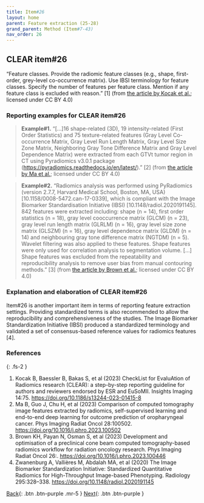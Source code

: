 ```yaml
---
title: Item#26
layout: home
parent: Feature extraction (25-28)
grand_parent: Method (Item#7-43)
nav_order: 26
---
```


## CLEAR item#26


“Feature classes. Provide the radiomic feature classes (e.g., shape, first-order, grey-level co-occurrence matrix). Use IBSI terminology for feature classes. Specify the number of features per feature class. Mention if any feature class is excluded with reason.” [1] (from [the article by Kocak et al.](https://insightsimaging.springeropen.com/articles/10.1186/s13244-023-01415-8); licensed under CC BY 4.0)


### Reporting examples for CLEAR item#26

> **Example#1.** “[…]16 shape-related (3D), 19 intensity-related (First Order Statistics) and 75 texture-related features (Gray Level Co-occurrence Matrix, Gray Level Run Length Matrix, Gray Level Size Zone Matrix, Neighboring Gray Tone Difference Matrix and Gray Level Dependence Matrix) were extracted from each GTVt tumor region in CT using Pyradiomics v3.0.1 package (https://pyradiomics.readthedocs.io/en/latest/).” [2] (from [the article by Ma et al.](https://doi.org/10.1016/j.phro.2023.100502); licensed under CC BY 4.0)

> **Example#2.** “Radiomics analysis was performed using PyRadiomics (version 2.7.7, Harvard Medical School, Boston, MA, USA) [10.1158/0008-5472.can-17-0339], which is compliant with the Image Biomarker Standardisation Initiative (IBSI) [10.1148/radiol.2020191145]. 842 features were extracted including: shape (n = 14), first order statistics (n = 18), gray level cooccurrence matrix (GLCM) (n = 23), gray level run length matrix (GLRLM) (n = 16), gray level size zone matrix (GLSZM) (n = 16), gray level dependence matrix (GLDM) (n = 14) and neighbouring gray tone difference matrix (NGTDM) (n = 5). Wavelet filtering was also applied to these features. Shape features were only used for correlation analysis to segmentation volume. […] Shape features was excluded from the repeatability and reproducibility analysis to remove user bias from manual contouring methods.” [3] (from [the article by Brown et al.](https://doi.org/10.1016/j.phro.2023.100446); licensed under CC BY 4.0)

### Explanation and elaboration of CLEAR item#26

Item#26 is another important item in terms of reporting feature extraction settings. Providing standardized terms is also recommended to allow the reproducibility and comprehensiveness of the studies. The Image Biomarker Standardization Initiative (IBSI) produced a standardized terminology and validated a set of consensus-based reference values for radiomics features [4]. 

### References

{: .fs-2 }

1. 	Kocak B, Baessler B, Bakas S, et al (2023) CheckList for EvaluAtion of Radiomics research (CLEAR): a step-by-step reporting guideline for authors and reviewers endorsed by ESR and EuSoMII. Insights Imaging 14:75. https://doi.org/10.1186/s13244-023-01415-8
2. 	Ma B, Guo J, Chu H, et al (2023) Comparison of computed tomography image features extracted by radiomics, self-supervised learning and end-to-end deep learning for outcome prediction of oropharyngeal cancer. Phys Imaging Radiat Oncol 28:100502. https://doi.org/10.1016/j.phro.2023.100502
3. 	Brown KH, Payan N, Osman S, et al (2023) Development and optimisation of a preclinical cone beam computed tomography-based radiomics workflow for radiation oncology research. Phys Imaging Radiat Oncol 26:. https://doi.org/10.1016/j.phro.2023.100446
4. 	Zwanenburg A, Vallières M, Abdalah MA, et al (2020) The Image Biomarker Standardization Initiative: Standardized Quantitative Radiomics for High-Throughput Image-based Phenotyping. Radiology 295:328–338. https://doi.org/10.1148/radiol.2020191145

[Back](https://radiomic.github.io/CLEAR-E3/docs/Method%20(Item%207-43)/Feature%20extraction%20(25-28)/Item25.html){: .btn .btn-purple .mr-5 }
[Next](https://radiomic.github.io/CLEAR-E3/docs/Method%20(Item%207-43)/Feature%20extraction%20(25-28)/Item27.html){: .btn .btn-purple   }
